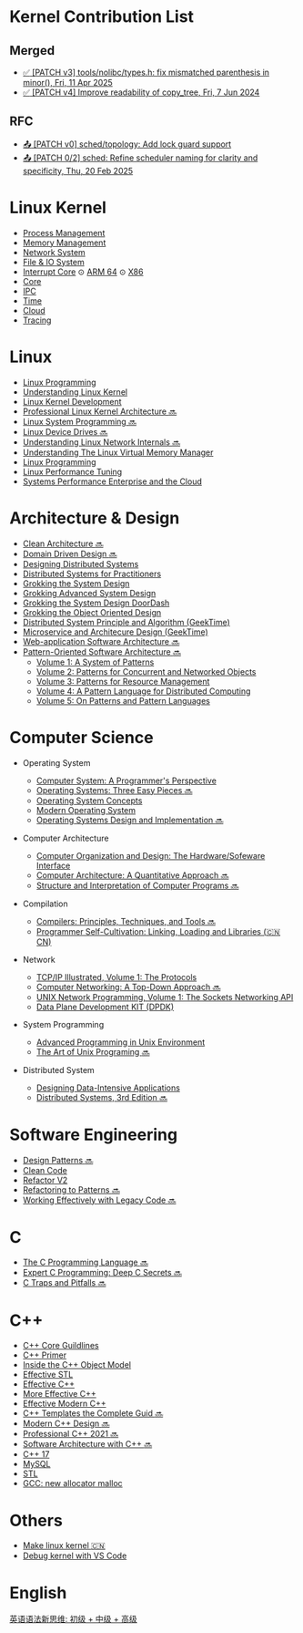 # Kernel Contribution List

## Merged

* [:white_check_mark: [PATCH v3] tools/nolibc/types.h: fix mismatched parenthesis in minor(), Fri, 11 Apr 2025](https://lore.kernel.org/all/20250411073624.22153-1-jemmywong512@gmail.com/)
* [:white_check_mark: [PATCH v4] Improve readability of copy_tree, Fri, 7 Jun 2024](https://lore.kernel.org/all/20240606173912.99442-1-jemmywong512@gmail.com/)

## RFC

* [:outbox_tray: [PATCH v0] sched/topology: Add lock guard support](https://lore.kernel.org/all/20250604185049.374165-1-jemmywong512@gmail.com/)
* [:outbox_tray: [PATCH 0/2] sched: Refine scheduler naming for clarity and specificity, Thu, 20 Feb 2025](https://lore.kernel.org/all/20250219182020.393006-1-jemmywong512@gmail.com/)

# Linux Kernel

* [Process Management](./linux/linux-proc.md)
* [Memory Management](./linux/linux-mem.md)
* [Network System](./linux/linux-net.md)
* [File & IO System](./linux/linux-file-io.md)
* [Interrupt Core](./linux/linux-intr.md) ⊙ [ARM 64](./linux/linux-intr-arm64.md) ⊙ [X86](./linux/linux-intr-x86.md)
* [Core](./linux/linux-core.md)
* [IPC](./linux/linux-ipc.md)
* [Time](./linux/linux-time.md)
* [Cloud](./linux/linux-cloud.md)
* [Tracing](./linux/linux-trace.md)

# Linux

* [Linux Programming](./linux/linux-programming.md)
* [Understanding Linux Kernel](./linux/understanding-linux-kernel.md)
* [Linux Kernel Development](./linux/linux-kernel-development.md)
* [Professional Linux Kernel Architecture :soon:](./linux/professional-linux-kernel-architecture.md)
* [Linux System Programming :soon:](./linux/linux-system-programming.md)
* [Linux Device Drives :soon:](./linux/linux-device-derives.md)
* [Understanding Linux Network Internals :soon:](./linux/understanding-linux-network-internals.md)
* [Understanding The Linux Virtual Memory Manager](./linux/understanding-the-linux-virtual-memory-manager.md)
* [Linux Programming](./linux/linux-programming.md)
* [Linux Performance Tuning](./linux/linux-performance-tuning.md)
* [Systems Performance Enterprise and the Cloud](./linux/system-performance-enterprise-and-cloud.md)

# Architecture & Design

* [Clean Architecture :soon:]()
* [Domain Driven Design :soon:](./arch/domain-driven-design.md)
* [Designing Distributed Systems](./arch/designing-distributed-systems.md)
* [Distributed Systems for Practitioners](./arch/distributed-systems-for-practitioners.md)
* [Grokking the System Design](./arch/system-design.md)
* [Grokking Advanced System Design](./arch/system-design-advanced.md)
* [Grokking the System Design DoorDash](./arch/system-design-doordash.md)
* [Grokking the Object Oriented Design](./arch/object-oriented-design.md)
* [Distributed System Principle and Algorithm (GeekTime)](./arch/gt-distributed-system-principle-and-algorithm.md)
* [Microservice and Architecure Design (GeekTime)](./arch/gt-microservice-and-architecure-design.md)
* [Web-application Software Architecture :soon:](./arch/web-application-software-architecture.md)
* [Pattern-Oriented Software Architecture :soon:]()
    * [Volume 1: A System of Patterns]()
    * [Volume 2: Patterns for Concurrent and Networked Objects]()
    * [Volume 3: Patterns for Resource Management]()
    * [Volume 4: A Pattern Language for Distributed Computing]()
    * [Volume 5: On Patterns and Pattern Languages]()

# Computer Science

* Operating System
    * [Computer System: A Programmer's Perspective](./cs/computer-system-a-programmers-perspective.md)
    * [Operating Systems: Three Easy Pieces :soon:]()
    * [Operating System Concepts](./cs/operating-system-concepts.md)
    * [Modern Operating System](./cs/modern-operating-system.md)
    * [Operating Systems Design and Implementation :soon:](./cs/computer-system-design-implementation.md)

* Computer Architecture
    * [Computer Organization and Design: The Hardware/Sofeware Interface](./cs/computer-organization-and-design.md)
    * [Computer Architecture: A Quantitative Approach :soon:](./cs/computer-architecture.md)
    * [Structure and Interpretation of Computer Programs :soon:](./cs/structure-and-interpretation-of-computer-programs.md)

* Compilation
    * [Compilers: Principles, Techniques, and Tools :soon:](./cs/compilers-crinciples-techniques-and-tools.md)
    * [Programmer Self-Cultivation: Linking, Loading and Libraries (:cn: CN)](./cs/programmer-self-cultivation-link-load-library.md)

* Network
    * [TCP/IP Illustrated, Volume 1: The Protocols](./cs/tcp-ip-illustrated-volume-1.md)
    * [Computer Networking: A Top-Down Approach :soon:]()
    * [UNIX Network Programming, Volume 1: The Sockets Networking API](./linux/unp.md)
    * [Data Plane Development KIT (DPDK)](./linux/dpdk.md)

* System Programming
    * [Advanced Programming in Unix Environment](./linux/apue.md)
    * [The Art of Unix Programing :soon:](./linux/the-art-of-unix-programing.md)

* Distributed System
    * [Designing Data-Intensive Applications](./arch/designing-data-intensive-applications.md)
    * [Distributed Systems, 3rd Edition :soon:](https://www.distributed-systems.net/index.php/books/ds3/)

# Software Engineering

* [Design Patterns :soon:](./se/design-patterns.md)
* [Clean Code](./se/clean-code.md)
* [Refactor V2](./se/refactoring-2.md)
* [Refactoring to Patterns :soon:](./se/refactoring-to-patterns.md)
* [Working Effectively with Legacy Code :soon:](./se/working-effectively-with-legacy-code.md)

# C

* [The C Programming Language :soon:](./c/the-c-programming-language.md)
* [Expert C Programming: Deep C Secrets :soon:](./c/expert-c-programming.md)
* [C Traps and Pitfalls :soon:](./c/c-traps-and-pitfalls.md)

# C++

* [C++ Core Guildlines](./cpp/cpp-core-guidelines.md)
* [C++ Primer](./cpp/cpp-primer.md)
* [Inside the C++ Object Model](./cpp/inside-the-cpp-object-model.md)
* [Effective STL](./cpp/effective-stl.md)
* [Effective C++](./cpp/effective-cpp.md)
* [More Effective C++](./cpp/more-effective-cpp.md)
* [Effective Modern C++](./cpp/effective-modern-cpp.md)
* [C++ Templates the Complete Guid :soon:](./cpp/cpp-templates-the-complete-guid.md)
* [Modern C++ Design :soon:](./cpp/modern-cpp-design.md)
* [Professional C++ 2021 :soon:]()
* [Software Architecture with C++ :soon:]()
* [C++ 17](./cpp/cpp17.md)
* [MySQL](./cpp/mysql.txt)
* [STL](./cpp/stl.txt)
* [GCC: new allocator malloc](https://github.com/Jemmy512/software-engineer/blob/master/OpenSource/new-allocator-malloc.md)

# Others

* [Make linux kernel :cn:](./make-kernel.md)
* [Debug kernel with VS Code](./linux/vscode-debug-kernel.md)

# English

[英语语法新思维: 初级 + 中级 + 高级](./eng/new-perspective-grammar.md)
